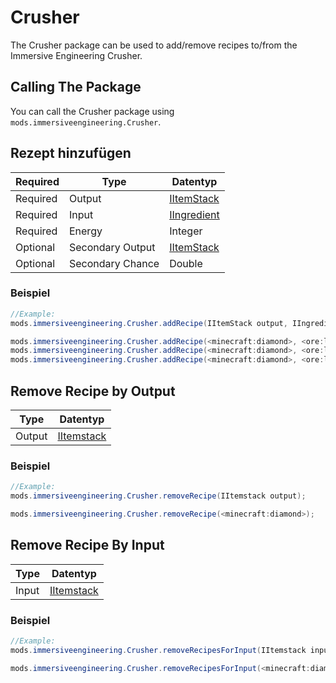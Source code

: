 # Crusher

The Crusher package can be used to add/remove recipes to/from the Immersive Engineering Crusher.

## Calling The Package

You can call the Crusher package using `mods.immersiveengineering.Crusher`.

## Rezept hinzufügen

| Required | Type             | Datentyp                                            |
| -------- | ---------------- | --------------------------------------------------- |
| Required | Output           | [IItemStack](/Vanilla/Items/IItemStack/)            |
| Required | Input            | [IIngredient](/Vanilla/Variable_Types/IIngredient/) |
| Required | Energy           | Integer                                             |
| Optional | Secondary Output | [IItemStack](/Vanilla/Items/IItemStack/)            |
| Optional | Secondary Chance | Double                                              |

### Beispiel

```JAVA
//Example:
mods.immersiveengineering.Crusher.addRecipe(IItemStack output, IIngredient input, int energy, @Optional IItemStack secondaryOutput, @Optional double secondaryChance);

mods.immersiveengineering.Crusher.addRecipe(<minecraft:diamond>, <ore:logWood>, 2048);
mods.immersiveengineering.Crusher.addRecipe(<minecraft:diamond>, <ore:logWood>, 2048, <minecraft:dirt>);
mods.immersiveengineering.Crusher.addRecipe(<minecraft:diamond>, <ore:logWood>, 2048, <minecraft:dirt>, 0.5);
```

## Remove Recipe by Output

| Type   | Datentyp                                 |
| ------ | ---------------------------------------- |
| Output | [IItemstack](/Vanilla/Items/IItemStack/) |

### Beispiel

```JAVA
//Example:
mods.immersiveengineering.Crusher.removeRecipe(IItemstack output);

mods.immersiveengineering.Crusher.removeRecipe(<minecraft:diamond>);
```

## Remove Recipe By Input

| Type  | Datentyp                                 |
| ----- | ---------------------------------------- |
| Input | [IItemstack](/Vanilla/Items/IItemStack/) |

### Beispiel

```JAVA
//Example:
mods.immersiveengineering.Crusher.removeRecipesForInput(IItemstack input);

mods.immersiveengineering.Crusher.removeRecipesForInput(<minecraft:diamond>);
```